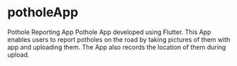 # potholeApp
Pothole Reporting App
Pothole App developed using Flutter. This App enables users to report potholes on the road by taking pictures of them with app and uploading them. 
The App also records the location of them during upload.
